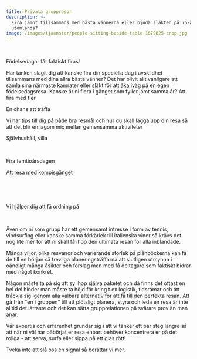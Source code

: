 ```yaml
---
title: Privata gruppresor
description: >-
  Fira jämnt tillsammans med bästa vännerna eller bjuda släkten på 75-årskalas
  utomlands?
image: /images/tjaenster/people-sitting-beside-table-1679825-crop.jpg
---
```


&nbsp;

Födelsedagar f&aring;r faktiskt firas\!

Har tanken slagit dig att kanske fira din speciella dag i avskildhet tillsammans med dina allra b&auml;sta v&auml;nner? Det har blivit allt vanligare att samla sina n&auml;rmaste kamrater eller sl&auml;kt för att &aring;ka iv&auml;g p&aring; en egen födelsedagsresa. Kanske &auml;r ni flera i g&auml;nget som fyller j&auml;mt samma &aring;r? Att fira med fler&nbsp;

En chans att tr&auml;ffa&nbsp;

Vi har tips till dig p&aring; b&aring;de bra resm&aring;l och hur du skall l&auml;gga upp din resa s&aring; att det blir en lagom mix mellan gemensamma aktiviteter

Sj&auml;lvhush&aring;ll, villa

&nbsp;

Fira femtio&aring;rsdagen&nbsp;

Att resa med kompisg&auml;nget

&nbsp;

&nbsp;

Vi hj&auml;lper dig att f&aring; ordning p&aring;

&nbsp;

&Auml;ven om ni som grupp har ett gemensamt intresse i form av tennis, vindsurfing eller kanske samma förk&auml;rlek till italienska viner s&aring; kr&auml;vs det nog lite mer för att ni skall f&aring; ihop den ultimata resan för alla inblandade.

M&aring;nga viljor, olika resvanor och varierande storlek p&aring; pl&aring;nböckerna kan f&aring; de till en början s&aring; trevliga planeringstr&auml;ffarna att slutligen utmynna i o&auml;ndligt m&aring;nga &aring;sikter och förslag men med f&aring; deltagare som faktiskt bidrar med n&aring;got konkret.

N&aring;gon m&aring;ste ta p&aring; sig att sy ihop sj&auml;lva paketet och d&aring; finns det oftast en hel del hinder man m&aring;ste ta höjd för kring t.ex logistik, tidsramar och att tr&aring;ckla sig igenom alla valbara alternativ för att f&aring; till den perfekta resan. Att g&aring; fr&aring;n "en i gruppen" till att plötsligt planera, styra och leda en resa &auml;r inte alltid det l&auml;ttaste och det kan s&auml;tta grupprelationen p&aring; sv&aring;rare prov &auml;n man anar.

V&aring;r expertis och erfarenhet grundar sig i att vi t&auml;nker ett par steg l&auml;ngre s&aring; att n&auml;r ni v&auml;l har p&aring;börjat er resa enbart behöver koncentrera er p&aring; det roliga - att serva, surfa eller sippa p&aring; ett glas rött\!

Tveka inte att sl&aring; oss en signal s&aring; ber&auml;ttar vi mer.